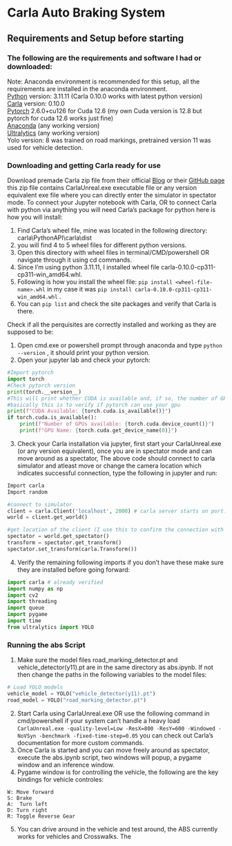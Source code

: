 # Carla Auto Braking System
## Requirements and Setup before starting
### The following are the requirements and software I had or downloaded:
Note: Anaconda environment is recommended for this setup, all the requirements are installed in the anaconda environment.</br>
[Python]( https://www.python.org/) version: 3.11.11 (Carla 0.10.0 works with latest python version)</br>
[Carla]( https://github.com/carla-simulator/carla/releases) version: 0.10.0</br>
[Pytorch]( https://pytorch.org/get-started/locally/) 2.6.0+cu126 for Cuda 12.6 (my own Cuda version is 12.8 but pytorch for cuda 12.6 works just fine) </br>
[Anaconda](https://www.anaconda.com/) (any working version) </br>
[Ultralytics](https://docs.ultralytics.com/quickstart/#conda-docker-image) (any working version) </br>
Yolo version: 8 was trained on road markings, pretrained version 11 was used for vehicle detection. </br>

### Downloading and getting Carla ready for use
Download premade Carla zip file from their official [Blog]( https://carla.org/2024/12/19/release-0.10.0/) or their [GitHub page](https://github.com/carla-simulator/carla/releases) this zip file contains CarlaUnreal.exe executable file or any version equivalent exe file where you can directly enter the simulator in spectator mode.
To connect your Jupyter notebook with Carla, OR to connect Carla with python via anything you will need Carla’s package for python here is how you will install: 
1.	Find Carla’s wheel file, mine was located in the following directory: carla\PythonAPI\carla\dist
2.	you will find 4 to 5 wheel files for different python versions.
3.	Open this directory with wheel files in terminal/CMD/powershell OR navigate through it using cd commands.
4.	Since I’m using python 3.11.11, I installed wheel file carla-0.10.0-cp311-cp311-win_amd64.whl.
5.	Following is how you install the wheel file: `pip install <wheel-file-name>.whl`  in my case it was `pip install carla-0.10.0-cp311-cp311-win_amd64.whl` .
6.	You can `pip list` and check the site packages and verify that Carla is there.

Check if all the perquisites are correctly installed and working as they are supposed to be:
1.	Open cmd.exe or powershell prompt through anaconda and type `python --version` , it should print your python version.</br>
2.	Open your jupyter lab and check your pytorch: 
```python
#Import pytorch
import torch
#Check pytorch version
print(torch.__version__)
#This will print whether CUDA is available and, if so, the number of GPUs and the name of the first GPU
#basically this is to verify if pytorch can use your gpu
print(f"CUDA Available: {torch.cuda.is_available()}")
if torch.cuda.is_available():
    print(f"Number of GPUs available: {torch.cuda.device_count()}")
    print(f"GPU Name: {torch.cuda.get_device_name(0)}")
```
3.	Check your Carla installation via jupyter, first start your CarlaUnreal.exe (or any version equivalent), once you are in spectator mode and can move around as a spectator, The above code should connect to carla simulator and atleast move or change the camera location which indicates successful connection, type the following in jupyter and run: 
```python
Import carla
Import random

#connect to simulator
client = carla.Client('localhost', 2000) # carla server starts on port: 2000
world = client.get_world()

#get location of the client (I use this to confirm the connection with the sim)
spectator = world.get_spectator()
transform = spectator.get_transform()
spectator.set_transform(carla.Transform())
```
4.	Verify the remaining following imports if you don’t have these make sure they are installed before going forward: 
```python
import carla # already verified
import numpy as np
import cv2
import threading
import queue
import pygame
import time
from ultralytics import YOLO
```
### Running the abs Script
1.	Make sure the model files road_marking_detector.pt and vehicle_detector(y11).pt are in the same directory as abs.ipynb. If not then change the paths in the following variables to the model files: 
```python
# Load YOLO models
vehicle_model = YOLO("vehicle_detector(y11).pt")
road_model = YOLO("road_marking_detector.pt")
```
2.	Start Carla using CarlaUnreal.exe OR use the following command in cmd/powershell if your system can’t handle a heavy load `CarlaUnreal.exe -quality-level=Low -ResX=800 -ResY=600 -Windowed -NoVSyn -benchmark -fixed-time-step=0.05` you can check out Carla’s documentation for more custom commands.
3.	Once Carla is started and you can move freely around as spectator, execute the abs.ipynb script, two windows will popup, a pygame window and an inference window.
4.	Pygame window is for controlling the vehicle, the following are the key bindings for vehicle controles: 
```
W: Move forward
S: Brake
A:  Turn left
D: Turn right
R: Toggle Reverse Gear
```
5.	You can drive around in the vehicle and test around, the ABS currently works for vehicles and Crosswalks.
The


